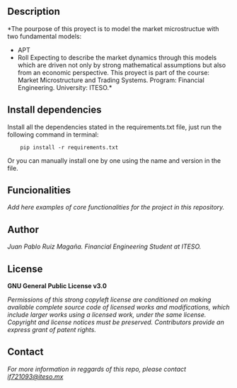 ## Description
*The pourpose of this proyect is to model the market microstructue with two fundamental models:
- APT
- Roll
Expecting to describe the market dynamics through this models which are driven not only by strong mathematical
assumptions but also from an economic perspective.
This proyect is part of the course: Market Microstructure and Trading Systems.
Program: Financial Engineering.
University: ITESO.*

## Install dependencies

Install all the dependencies stated in the requirements.txt file, just run the following command in terminal:

        pip install -r requirements.txt
        
Or you can manually install one by one using the name and version in the file.

## Funcionalities

*Add here examples of core functionalities for the project in this repository.*

## Author
*Juan Pablo Ruiz Magaña. Financial Engineering Student at ITESO.*

## License
**GNU General Public License v3.0** 

*Permissions of this strong copyleft license are conditioned on making available 
complete source code of licensed works and modifications, which include larger 
works using a licensed work, under the same license. Copyright and license notices 
must be preserved. Contributors provide an express grant of patent rights.*

## Contact
*For more information in reggards of this repo, please contact if721093@iteso.mx*
